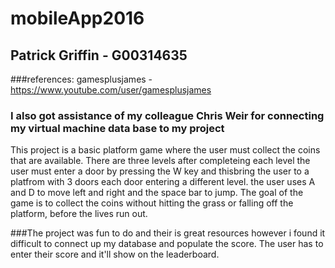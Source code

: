 # mobileApp2016
## Patrick Griffin - G00314635
###references: gamesplusjames  - https://www.youtube.com/user/gamesplusjames
### I also got assistance of my colleague Chris Weir for connecting my virtual machine data base to my project

This project is a basic platform game where the user must collect the coins that are available. There are three levels after
completeing each level the user must enter a door by pressing the W key and thisbring the user to a platfrom with 3 doors each door entering a different level. the user uses A and D to move left and right and the space bar to jump. The goal of the game is to collect the coins without hitting the grass or falling off the platform, before the lives run out. 

###The project was fun to do and their is great resources however i found it difficult to connect up my database and populate the score. The user has to enter their score and it'll show on the leaderboard.



